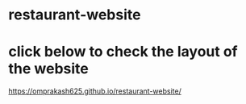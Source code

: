 # restaurant-website 
# click below to check the layout of the website
https://omprakash625.github.io/restaurant-website/
